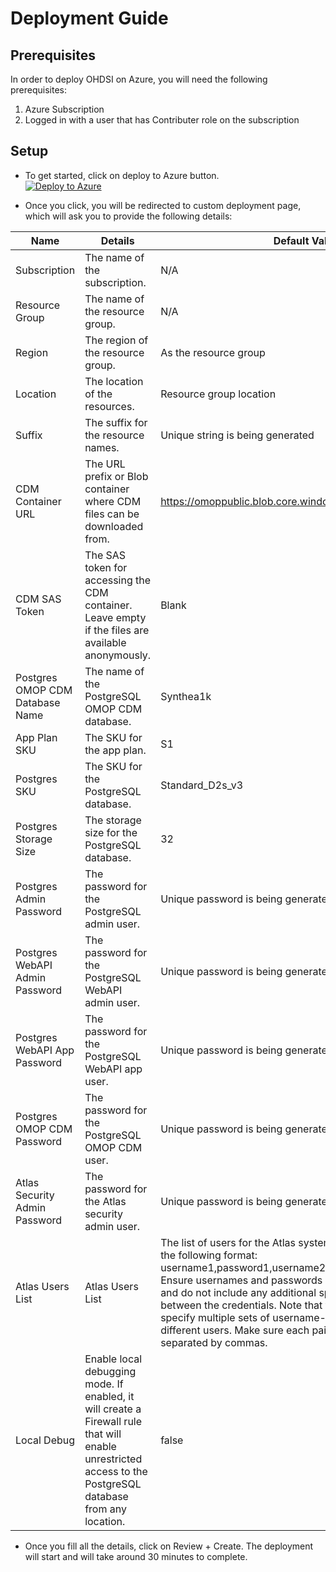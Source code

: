 # Deployment Guide

## Prerequisites

In order to deploy OHDSI on Azure, you will need the following prerequisites:

1. Azure Subscription
2. Logged in with a user that has Contributer role on the subscription

## Setup

* To get started, click on deploy to Azure button. \
[![Deploy to Azure](https://aka.ms/deploytoazurebutton)](https://portal.azure.com/#create/Microsoft.Template/uri/https%3A%2F%2Fraw.githubusercontent.com%2Fmicrosoft%2FOHDSIonAzure%2Fmain%2Finfra%2Farm_output%2Fmain.json)

* Once you click, you will be redirected to custom deployment page, which will ask you to provide the following details:

| Name                          | Details                                                                                                       | Default Value                                                 |
|-------------------------------|---------------------------------------------------------------------------------------------------------------|---------------------------------------------------------------|
| Subscription                  | The name of the subscription.                                                                                 | N/A                                                           |
| Resource Group                | The name of the resource group.                                                                               | N/A                                                           |
| Region                        | The region of the resource group.                                                                             | As the resource group                                         |
| Location                      | The location of the resources.                                                                                | Resource group location                                       |
| Suffix                        | The suffix for the resource names.                                                                            | Unique string is being generated                              |
| CDM Container URL             | The URL prefix or Blob container where CDM files can be downloaded from.           | <https://omoppublic.blob.core.windows.net/shared/synthea1k/> |
| CDM SAS Token                 | The SAS token for accessing the CDM container. Leave empty if the files are available anonymously.                      | Blank                                                          |
| Postgres OMOP CDM Database Name| The name of the PostgreSQL OMOP CDM database.                                                                 | Synthea1k                                                          |
| App Plan SKU                  | The SKU for the app plan.                                                                                     | S1                                                            |
| Postgres SKU                  | The SKU for the PostgreSQL database.                                                                          | Standard_D2s_v3                                               |
| Postgres Storage Size         | The storage size for the PostgreSQL database.                                                                 | 32                                                            |
| Postgres Admin Password       | The password for the PostgreSQL admin user.                                                                   | Unique password is being generated                            |
| Postgres WebAPI Admin Password| The password for the PostgreSQL WebAPI admin user.                                                            | Unique password is being generated                            |
| Postgres WebAPI App Password  | The password for the PostgreSQL WebAPI app user.                                                              | Unique password is being generated                            |
| Postgres OMOP CDM Password     | The password for the PostgreSQL OMOP CDM user.                                                                | Unique password is being generated                            |
| Atlas Security Admin Password | The password for the Atlas security admin user.                                                                | Unique password is being generated                            |
| Atlas Users List             | Atlas Users List              | The list of users for the Atlas system should be provided in the following format: username1,password1,username2,password2' and so on. Ensure usernames and passwords are in the correct order and do not include any additional spaces or characters between the credentials. Note that this format allows you to specify multiple sets of username-password pairs for different users. Make sure each pair is properly formatted and separated by commas. | None                                                          |None                                                          |
| Local Debug                   | Enable local debugging mode. If enabled, it will create a Firewall rule that will enable unrestricted access to the PostgreSQL database from any location.    | false                                                         |

* Once you fill all the details, click on Review + Create. The deployment will start and will take around 30 minutes to complete.
